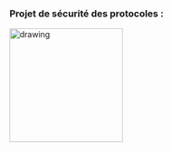 ### Projet de sécurité des protocoles :

<a href="https://members.loria.fr/SKremer/files/TheorySecurity/Security%20competition.html">
<img src="https://cdn.icon-icons.com/icons2/1239/PNG/512/medicalresult_84054.png" alt="drawing" width="200"/>
</a>
